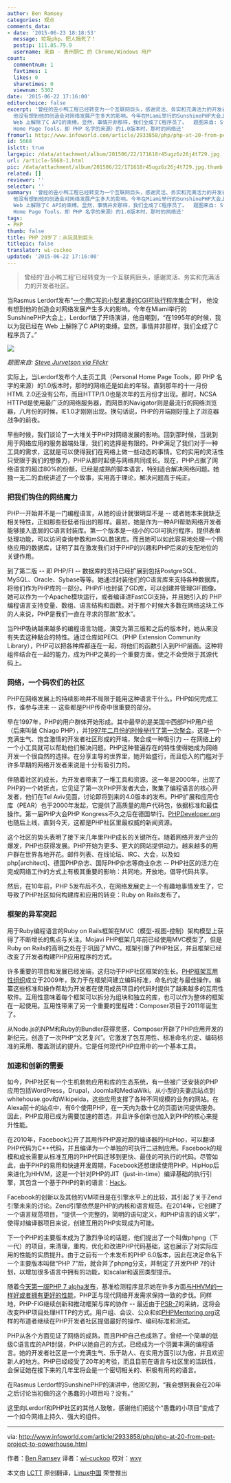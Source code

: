 ```yaml
---
author: Ben Ramsey
categories: 观点
comments_data:
- date: '2015-06-23 18:18:53'
  message: 垃圾php，把人搞死了！
  postip: 111.85.79.9
  username: 来自 - 贵州铜仁 的 Chrome/Windows 用户
count:
  commentnum: 1
  favtimes: 1
  likes: 0
  sharetimes: 0
  viewnum: 5302
date: '2015-06-22 17:16:00'
editorchoice: false
excerpt: '曾经的丑小鸭工程已经转变为一个互联网巨头，感谢灵活、务实和充满活力的开发者社区。  当Rasmus Lerdorf发布一个用C写的小型紧凑的CGI可执行程序集合时，
  他没有想到他的创造会对网络发展产生多大的影响。今年在Miami举行的SunshinePHP大会上，Lerdorf做了开场演讲，他自嘲到，在1995年的时候，我以为我已经在
  Web 上解除了C API的束缚。显然，事情并非那样，我们全成了C程序员了。  题图来自: Steve Jurvetson via Flickr 实际上，当Lerdorf发布个人主页工具（Personal
  Home Page Tools，即 PHP 名字的来源）的1.0版本时，那时的网络还'
fromurl: http://www.infoworld.com/article/2933858/php/php-at-20-from-pet-project-to-powerhouse.html
id: 5668
islctt: true
largepic: /data/attachment/album/201506/22/171618r45ugz6z26j4t729.jpg
url: /article-5668-1.html
pic: /data/attachment/album/201506/22/171618r45ugz6z26j4t729.jpg.thumb.jpg
related: []
reviewer: ''
selector: ''
summary: '曾经的丑小鸭工程已经转变为一个互联网巨头，感谢灵活、务实和充满活力的开发者社区。  当Rasmus Lerdorf发布一个用C写的小型紧凑的CGI可执行程序集合时，
  他没有想到他的创造会对网络发展产生多大的影响。今年在Miami举行的SunshinePHP大会上，Lerdorf做了开场演讲，他自嘲到，在1995年的时候，我以为我已经在
  Web 上解除了C API的束缚。显然，事情并非那样，我们全成了C程序员了。  题图来自: Steve Jurvetson via Flickr 实际上，当Lerdorf发布个人主页工具（Personal
  Home Page Tools，即 PHP 名字的来源）的1.0版本时，那时的网络还'
tags:
- PHP
thumb: false
title: PHP 20岁了：从玩具到巨头
titlepic: false
translator: wi-cuckoo
updated: '2015-06-22 17:16:00'
---
```



> 
> 曾经的‘丑小鸭工程’已经转变为一个互联网巨头，感谢灵活、务实和充满活力的开发者社区。
> 
> 
> 


当Rasmus Lerdorf发布“[一个用C写的小型紧凑的CGI可执行程序集合](https://groups.google.com/d/msg/comp.infosystems.www.authoring.cgi/PyJ25gZ6z7A/M9FkTUVDfcwJ)”时， 他没有想到他的创造会对网络发展产生多大的影响。今年在Miami举行的SunshinePHP大会上，Lerdorf做了开场演讲，他自嘲到，“在1995年的时候，我以为我已经在 Web 上解除了C API的束缚。显然，事情并非那样，我们全成了C程序员了。”


![](/data/attachment/album/201506/22/171618r45ugz6z26j4t729.jpg)


*题图来自: [Steve Jurvetson via Flickr](https://www.flickr.com/photos/jurvetson/13049862325)*


实际上，当Lerdorf发布个人主页工具（Personal Home Page Tools，即 PHP 名字的来源）的1.0版本时，那时的网络还是如此的年轻。直到那年的十一月份HTML 2.0还没有公布，而且HTTP/1.0也是次年的五月份才出现。那时，NCSA HTTPd是使用最广泛的网络服务器，而网景的Navigator则是最流行的网络浏览器，八月份的时候，IE1.0才刚刚出现。换句话说，PHP的开端刚好撞上了浏览器战争的前夜。


早些时候，我们谈论了一大堆关于PHP对网络发展的影响。回到那时候，当说到用于网络应用的服务器端处理，我们的选择是有限的。PHP满足了我们对于一种工具的需求，这就是可以使得我们在网络上做一些动态的事情。它的实用的灵活性只受限于我们的想像力，PHP从那时起便与网络共同成长。现在，PHP占据了网络语言的超过80%的份额，已经是成熟的脚本语言，特别适合解决网络问题。她独一无二的血统讲述了一个故事，实用高于理论，解决问题高于纯正。


### 把我们钩住的网络魔力


PHP一开始并不是一门编程语言，从她的设计就很明显不是 -- 或者她本来就缺乏相关特性，正如那些贬低者指出的那样。最初，她是作为一种API帮助网络开发者能够接入底层的C语言封装库。第一个版本是一组小的CGI可执行程序，提供表单处理功能，可以访问查询参数和mSQL数据库。而且她可以如此容易地处理一个网络应用的数据库，证明了其在激发我们对于PHP的兴趣和PHP后来的支配地位的关键作用。


到了第二版 -- 即 PHP/FI -- 数据库的支持已经扩展到包括PostgreSQL、MySQL、Oracle、Sybase等等。她通过封装他们的C语言库来支持各种数据库，将他们作为PHP库的一部分。PHP/FI也封装了GD库，可以创建并管理GIF图像。她可以作为一个Apache模块运行，或者编译进FastCGI支持，并且她引入的 PHP 编程语言支持变量、数组、语言结构和函数。对于那个时候大多数在网络这块工作的人来说，PHP是我们一直在寻求的那款“胶水”。


当PHP吸纳越来越多的编程语言功能，演变为第三版和之后的版本时，她从来没有失去这种黏合的特性。通过仓库如PECL（PHP Extension Community Library），PHP可以把各种库都连在一起，将他们的函数引入到PHP层面。这种将组件结合在一起的能力，成为PHP之美的一个重要方面，使之不会受限于其源代码上。


### 网络，一个码农们的社区


PHP在网络发展上的持续影响并不局限于能用这种语言干什么。PHP如何完成工作，谁参与进来 -- 这些都是PHP传奇中很重要的部分。


早在1997年，PHP的用户群体开始形成。其中最早的是美国中西部PHP用户组（后来叫做 Chiago PHP），并[1997年二月份的时候举行了第一次聚会](http://web.archive.org/web/20061215165756/http://chiphpug.php.net/mpug.htm)。这是一个充满生气、饱含激情的开发者社区形成的开端，聚合成一种吸引力 -- 在网络上的一个小工具就可以帮助他们解决问题。PHP这种普遍存在的特性使得她成为网络开发一个很自然的选择。在分享主导的世界里，她开始盛行，而且低入的门槛对于许多早期的网络开发者来说是十分有吸引力的。


伴随着社区的成长，为开发者带来了一堆工具和资源。这一年是2000年，出现了PHP的一个转折点，它见证了第一次PHP开发者大会，聚集了编程语言的核心开发者，他们在Tel Aviv见面，讨论即将到来的4.0版本的发布。PHP扩展和应用仓库（PEAR）也于2000年发起，它提供了高质量的用户代码包，依据标准和最佳操作。第一届PHP大会PHP Kongress不久之后在德国举行。[PHPDeveloper.org](http://www.phpdeveloper.org/)也随后上线，直到今天，这都是PHP社区里最权威的新闻资源。


这个社区的势头表明了接下来几年里PHP成长的关键所在。随着网络开发产业的爆发，PHP也获得发展。PHP开始为更多、更大的网站提供动力。越来越多的用户群在世界各地开花。邮件列表、在线论坛、IRC、大会，以及如php[architect]、德国PHP杂志、国际PHP杂志等商业杂志 -- PHP社区的活力在完成网络工作的方式上有极其重要的影响：共同地，开放地，倡导代码共享。


然后，在10年前，PHP 5发布后不久，在网络发展史上一个有趣地事情发生了，它导致了PHP社区如何构建库和应用的转变：Ruby on Rails发布了。


### 框架的异军突起


用于Ruby编程语言的Ruby on Rails框架在MVC（模型-视图-控制）架构模型上获得了不断增长的焦点与关注。Mojavi PHP框架几年前已经使用MVC模型了，但是Ruby on Rails的高明之处在于巩固了MVC。框架引爆了PHP社区，并且框架已经改变了开发者构建PHP应用程序的方式。


许多重要的项目和发展已经发端，这归功于PHP社区框架的生长。[PHP框架互用性组织](http://www.php-fig.org/)成立于2009年，致力于在框架间建立编码标准，命名约定与最佳操作。编纂这些标准和操作帮助为开发者在使用成员项目的代码时提供了越来越多的互用性软件。互用性意味着每个框架可以拆分为组块和独立的库，也可以作为整体的框架在一起使用。互用性带来了另一个重要的里程碑：Composer项目于2011年诞生了。


从Node.js的NPM和Ruby的Bundler获得灵感，Composer开辟了PHP应用开发的新纪元，创造了一次PHP“文艺复兴”。它激发了包互用性、标准命名约定、编码标准的采用、覆盖测试的提升。它是任何现代PHP应用中的一个基本工具。


### 加速和创新的需要


如今，PHP社区有一个生机勃勃应用和库的生态系统，有一些被广泛安装的PHP应用包括WordPress，Drupal，Joomla和MediaWiki。从小型的夫妻店站点到whitehouse.gov和Wikipeida，这些应用支撑了各种不同规模的业务的网站。在Alexa前十的站点中，有6个使用PHP，在一天内为数十亿的页面访问提供服务。因此，PHP应用已成为需要加速的首选，并且许多创新也加入到PHP的核心来提升性能。


在2010年，Facebook公开了其用作PHP源对源的编译器的HipHop，可以翻译PHP代码为C++代码，并且编译为一个单独的可执行二进制应用。Facebook的规模和成长需要从标准互用的PHP代码迁移到更快、最佳的可执行的代码。尽管如此，由于PHP的易用和快速开发周期，Facebook还想继续使用PHP。HipHop后来进化为HHVM，这是一个针对PHP的JIT（just-in-time）编译基础的执行引擎，其包含一个基于PHP的新的语言：[Hack](http://www.infoworld.com/article/2610885/facebook-q-a--hack-brings-static-typing-to-php-world.html)。


Facebook的创新以及其他的VM项目是在引擎水平上的比较，其引起了关于Zend引擎未来的讨论。Zend引擎依然是PHP的内核和语言规范。在2014年，它创建了一个语言规范项目，“提供一个完整的，简明的语句定义，和PHP语言的语义学”，使得对编译器项目来说，创建互用的PHP实现成为可能。


下一个PHP的主要版本成为了激烈争论的话题，他们提出了一个叫做phpng（下一代）的项目，来清理，重构，优化和改进PHP代码基础，这也展示了对实际应用的性能的实质提升。由于之前有一个未发布的PHP 6.0版本，因此在决定命名下一个主要版本叫做“PHP 7”后，就合并了phpng分支，并制定了开发PHP 7的计划，以增加很多语言中拥有的功能，如scalar和返回类型提示。


随着[今天第一版PHP 7 alpha发布](https://wiki.php.net/todo/php70#timetable)，基准检测程序显示她在许多方面[与HHVM的一样好或者拥有更好的性能](http://talks.php.net/velocity15)，PHP正与现代网络开发需求保持一致的步伐。同样地，PHP-FIG继续创新和推动框架与库的协作 -- 最近由于[PSR-7](http://www.php-fig.org/psr/psr-7/)的采纳，这将会改变PHP项目处理HTTP的方式。用户组、会议、公众和如[PHPMentoring.org](http://phpmentoring.org/)这样的布道者继续在PHP开发者社区提倡最好的操作、编码标准和测试。


PHP从各个方面见证了网络的成熟，而且PHP自己也成熟了。曾经一个简单的低级C语言库的API封装，PHP以她自己的方式，已经成为一个羽翼丰满的编程语言。她的开发者社区是一个充满生气、乐于助人、在实用方面引以为傲，并且欢迎新人的地方。PHP已经经受了20年的考验，而且目前在语言与社区里的活跃性，会保证她在接下来的几年里将会是一个密切相关的、积极有用的的语言。


在Rasmus Lerdorf的SunshinePHP的演讲中，他回忆到，“我会想到我会在20年之后讨论当初做的这个愚蠢的小项目吗？没有。”


这里向Lerdorf和PHP社区的其他人致敬，感谢他们把这个“愚蠢的小项目”变成了一个如今网络上持久、强大的组件。




---


via: <http://www.infoworld.com/article/2933858/php/php-at-20-from-pet-project-to-powerhouse.html>


作者：[Ben Ramsey](http://www.infoworld.com/author/Ben-Ramsey/) 译者：[wi-cuckoo](https://github.com/wi-cuckoo) 校对：[wxy](https://github.com/wxy)


本文由 [LCTT](https://github.com/LCTT/TranslateProject) 原创翻译，[Linux中国](https://linux.cn/) 荣誉推出